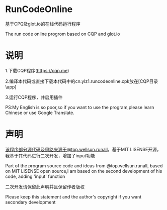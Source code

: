 # RunCodeOnline
基于CPQ及glot.io的在线代码运行程序

The run code online progrom based on CQP and glot.io

# 说明
1.下载CQP程序(https://cqp.me)

2.编译本代码或直接下载本代码中的cn.ylz1.runcodeonline.cpk放在[CQP目录\app\]

3.运行CQP程序，并启用插件

PS:My English is so poor,so if you want to use the program,please learn Chinese or use Google Translate.

# 声明
该程序部分源代码及思路来源于@top.wellsun.runall，基于MIT LISENSE开源，我基于其代码进行二次开发，增加了input功能

Part of the program source code and ideas from @top.wellsun.runall, based on MIT LISENSE open source,I am based on the second development of his code, adding 'input' function

二次开发请保留此声明并且保留作者版权

Please keep this statement and the author's copyright if you want secondary development
